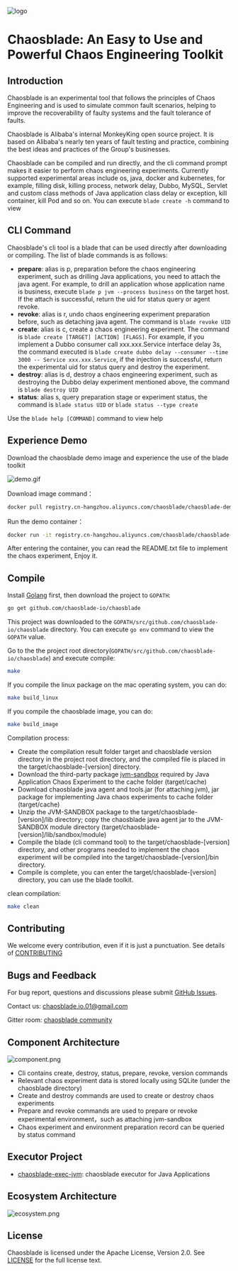 ![logo](https://chaosblade.oss-cn-hangzhou.aliyuncs.com/doc/image/chaosblade-logo.png)  

# Chaosblade: An Easy to Use and Powerful Chaos Engineering Toolkit

## Introduction

Chaosblade is an experimental tool that follows the principles of Chaos Engineering and is used to simulate common fault scenarios, helping to improve the recoverability of faulty systems and the fault tolerance of faults.

Chaosblade is Alibaba's internal MonkeyKing open source project. It is based on Alibaba's nearly ten years of fault testing and practice, combining the best ideas and practices of the Group's businesses.

Chaosblade can be compiled and run directly, and the cli command prompt makes it easier to perform chaos engineering experiments. Currently supported experimental areas include os, java, docker and kubernetes, for example, filling disk, killing process, network delay, Dubbo, MySQL, Servlet and custom class methods of Java application class delay or exception, kill container, kill Pod and so on. You can execute `blade create -h` command to view


## CLI Command

Chaosblade's cli tool is a blade that can be used directly after downloading or compiling. The list of blade commands is as follows:
* **prepare**: alias is p, preparation before the chaos engineering experiment, such as drilling Java applications, you need to attach the java agent. For example, to drill an application whose application name is business, execute `blade p jvm --process business` on the target host. If the attach is successful, return the uid for status query or agent revoke.
* **revoke**: alias is r, undo chaos engineering experiment preparation before, such as detaching java agent. The command is `blade revoke UID`
* **create**: alias is c, create a chaos engineering experiment. The command is `blade create [TARGET] [ACTION] [FLAGS]`. For example, if you implement a Dubbo consumer call xxx.xxx.Service interface delay 3s, the command executed is `blade create dubbo delay --consumer --time 3000 -- Service xxx.xxx.Service`, if the injection is successful, return the experimental uid for status query and destroy the experiment.
* **destroy**: alias is d, destroy a chaos engineering experiment, such as destroying the Dubbo delay experiment mentioned above, the command is `blade destroy UID`
* **status**: alias s, query preparation stage or experiment status, the command is `blade status UID` or `blade status --type create`

Use the `blade help [COMMAND]` command to view help


## Experience Demo
Download the chaosblade demo image and experience the use of the blade toolkit
  
![demo.gif](https://chaosblade.oss-cn-hangzhou.aliyuncs.com/agent/release/chaosblade-demo-0.0.1.gif)  

Download image command：
```bash
docker pull registry.cn-hangzhou.aliyuncs.com/chaosblade/chaosblade-demo:latest
```

Run the demo container：
```bash
docker run -it registry.cn-hangzhou.aliyuncs.com/chaosblade/chaosblade-demo:latest
```

After entering the container, you can read the README.txt file to implement the chaos experiment, Enjoy it.

## Compile
Install [Golang](https://golang.org/doc/install) first, then download the project to `GOPATH`:
```bash
go get github.com/chaosblade-io/chaosblade
```
This project was downloaded to the `GOPATH/src/github.com/chaosblade-io/chaosblade` directory. You can execute `go env` command to view the `GOPATH` value. 

Go to the the project root directory(`GOPATH/src/github.com/chaosblade-io/chaosblade`) and execute compile:
```bash
make
```

If you compile the linux package on the mac operating system, you can do:
```bash
make build_linux
```

If you compile the chaosblade image, you can do:
```bash
make build_image
```

Compilation process:
* Create the compilation result folder target and chaosblade version directory in the project root directory, and the compiled file is placed in the target/chaosblade-[version] directory.
* Download the third-party package [jvm-sandbox](https://github.com/alibaba/jvm-sandbox/releases) required by Java Application Chaos Experiment to the cache folder (target/cache)
* Download chaosblade java agent and tools.jar (for attaching jvm), jar package for implementing Java chaos experiments to cache folder (target/cache)
* Unzip the JVM-SANDBOX package to the target/chaosblade-[version]/lib directory; copy the chaosblade java agent jar to the JVM-SANDBOX module directory (target/chaosblade-[version]/lib/sandbox/module)
* Compile the blade (cli command tool) to the target/chaosblade-[version] directory, and other programs needed to implement the chaos experiment will be compiled into the target/chaosblade-[version]/bin directory.
* Compile is complete, you can enter the target/chaosblade-[version] directory, you can use the blade toolkit.

clean compilation:
```bash
make clean
```

## Contributing
We welcome every contribution, even if it is just a punctuation. See details of [CONTRIBUTING](CONTRIBUTING.md)

## Bugs and Feedback
For bug report, questions and discussions please submit [GitHub Issues](https://github.com/chaosblade-io/chaosblade/issues).

Contact us: chaosblade.io.01@gmail.com

Gitter room: [chaosblade community](https://gitter.im/chaosblade-io/community)


## Component Architecture 
![component.png](https://chaosblade.oss-cn-hangzhou.aliyuncs.com/doc/image/component.png)

* Cli contains create, destroy, status, prepare, revoke, version commands
* Relevant chaos experiment data is stored locally using SQLite (under the chaosblade directory)
* Create and destroy commands are used to create or destroy chaos experiments
* Prepare and revoke commands are used to prepare or revoke experimental environment，such as attaching jvm-sandbox
* Chaos experiment and environment preparation record can be queried by status command


## Executor Project
* [chaosblade-exec-jvm](https://github.com/chaosblade-io/chaosblade-exec-jvm): chaosblade executor for Java Applications


## Ecosystem Architecture
![ecosystem.png](https://chaosblade.oss-cn-hangzhou.aliyuncs.com/doc/image/ecosystem.png)


## License
Chaosblade is licensed under the Apache License, Version 2.0. See [LICENSE](LICENSE) for the full license text.
